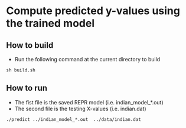 # Compute predicted y-values using the trained model

## How to build

* Run the following command at the current directory to build

```
sh build.sh
```

## How to run

* The fist file is the saved REPR model (i.e. indian_model_*.out)
* The second file is the testing X-values (i.e. indian.dat)

```
./predict ../indian_model_*.out  ../data/indian.dat
```
